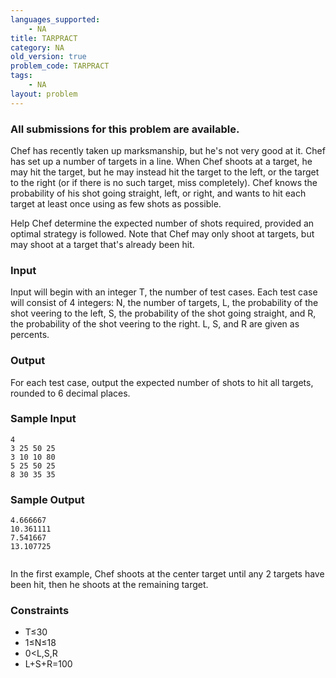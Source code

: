 ```yaml
---
languages_supported:
    - NA
title: TARPRACT
category: NA
old_version: true
problem_code: TARPRACT
tags:
    - NA
layout: problem
---
```

###  All submissions for this problem are available. 

Chef has recently taken up marksmanship, but he's not very good at it. Chef has set up a number of targets in a line. When Chef shoots at a target, he may hit the target, but he may instead hit the target to the left, or the target to the right (or if there is no such target, miss completely). Chef knows the probability of his shot going straight, left, or right, and wants to hit each target at least once using as few shots as possible.

Help Chef determine the expected number of shots required, provided an optimal strategy is followed. Note that Chef may only shoot at targets, but may shoot at a target that's already been hit.

### Input

Input will begin with an integer T, the number of test cases. Each test case will consist of 4 integers: N, the number of targets, L, the probability of the shot veering to the left, S, the probability of the shot going straight, and R, the probability of the shot veering to the right. L, S, and R are given as percents.

### Output

For each test case, output the expected number of shots to hit all targets, rounded to 6 decimal places.

### Sample Input

```
4
3 25 50 25
3 10 10 80
5 25 50 25
8 30 35 35

```
### Sample Output

```
4.666667
10.361111
7.541667
13.107725


```
In the first example, Chef shoots at the center target until any 2 targets have been hit, then he shoots at the remaining target.

### Constraints

- T≤30
- 1≤N≤18
- 0<L,S,R
- L+S+R=100